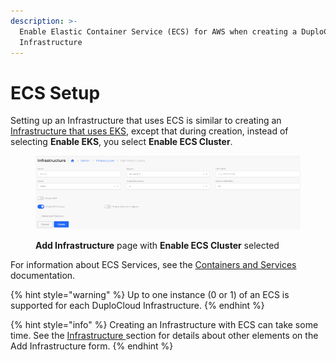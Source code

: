 ```yaml
---
description: >-
  Enable Elastic Container Service (ECS) for AWS when creating a DuploCloud
  Infrastructure
---
```


# ECS Setup

Setting up an Infrastructure that uses ECS is similar to creating an [Infrastructure that uses EKS](../kubernetes-cluster/), except that during creation, instead of selecting **Enable EKS**, you select **Enable ECS Cluster**.&#x20;

<figure><img src="../../../../.gitbook/assets/AWS_ECS.png" alt=""><figcaption><p><strong>Add Infrastructure</strong> page with <strong>Enable ECS Cluster</strong> selected</p></figcaption></figure>

For information about ECS Services, see the [Containers and Services](../../../aws-services/containers/) documentation.

{% hint style="warning" %}
Up to one instance (0 or 1) of an ECS is supported for each DuploCloud Infrastructure. &#x20;
{% endhint %}

{% hint style="info" %}
Creating an Infrastructure with ECS can take some time. See the [Infrastructure ](../)section for details about other elements on the Add Infrastructure form.
{% endhint %}
